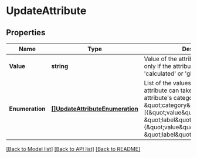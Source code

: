 # UpdateAttribute

## Properties
Name | Type | Description | Notes
------------ | ------------- | ------------- | -------------
**Value** | **string** | Value of the attribute to update. Use only if the attribute&#39;s category is &#39;calculated&#39; or &#39;global&#39; | [optional] [default to null]
**Enumeration** | [**[]UpdateAttributeEnumeration**](UpdateAttributeenumeration.md) | List of the values and labels that the attribute can take. Use only if the attribute&#39;s category is \&quot;category\&quot;. For example, [{\&quot;value\&quot;:1, \&quot;label\&quot;:\&quot;male\&quot;}, {\&quot;value\&quot;:2, \&quot;label\&quot;:\&quot;female\&quot;}] | [optional] [default to null]

[[Back to Model list]](../README.md#documentation-for-models) [[Back to API list]](../README.md#documentation-for-api-endpoints) [[Back to README]](../README.md)


